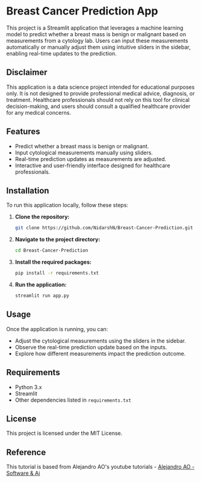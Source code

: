 
# Breast Cancer Prediction App

This project is a Streamlit application that leverages a machine learning model to predict whether a breast mass is benign or malignant based on measurements from a cytology lab. Users can input these measurements automatically or manually adjust them using intuitive sliders in the sidebar, enabling real-time updates to the prediction.

## Disclaimer

This application is a data science project intended for educational purposes only. It is not designed to provide professional medical advice, diagnosis, or treatment. Healthcare professionals should not rely on this tool for clinical decision-making, and users should consult a qualified healthcare provider for any medical concerns.

## Features

- Predict whether a breast mass is benign or malignant.
- Input cytological measurements manually using sliders.
- Real-time prediction updates as measurements are adjusted.
- Interactive and user-friendly interface designed for healthcare professionals.

## Installation

To run this application locally, follow these steps:

1. **Clone the repository:**
    ```bash
    git clone https://github.com/NidarshN/Breast-Cancer-Prediction.git
    ```

2. **Navigate to the project directory:**
    ```bash
    cd Breast-Cancer-Prediction
    ```

3. **Install the required packages:**
    ```bash
    pip install -r requirements.txt
    ```

4. **Run the application:**
    ```bash
    streamlit run app.py
    ```

## Usage

Once the application is running, you can:

- Adjust the cytological measurements using the sliders in the sidebar.
- Observe the real-time prediction update based on the inputs.
- Explore how different measurements impact the prediction outcome.

## Requirements

- Python 3.x
- Streamlit
- Other dependencies listed in `requirements.txt`

## License

This project is licensed under the MIT License.

## Reference

This tutorial is based from Alejandro AO's youtube tutorials -  [
Alejandro AO - Software & Ai](https://youtu.be/NfwfiyMi1lk?si=Xoc36VeWsQ-1Z4Y2)

